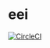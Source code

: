 eei
===

[![CircleCI](https://circleci.com/gh/urnm1/eei.svg?style=svg)](https://circleci.com/gh/urnm1/eei)
